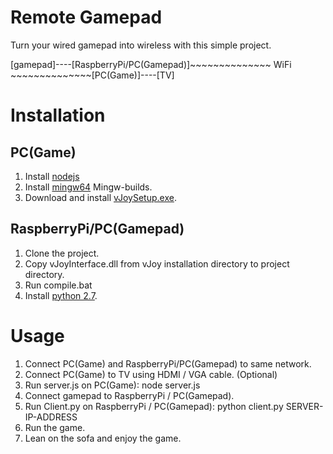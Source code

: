 # Remote Gamepad

Turn your wired gamepad into wireless with this simple project.

[gamepad]----[RaspberryPi/PC(Gamepad)]~~~~~~~~~~~~~~ WiFi ~~~~~~~~~~~~~~[PC(Game)]----[TV]

# Installation

## PC(Game)
1. Install [nodejs](https://nodejs.org/en/)
2. Install [mingw64](http://mingw-w64.org/doku.php/download) Mingw-builds.
3. Download and install [vJoySetup.exe](https://sourceforge.net/projects/vjoystick/files/).

## RaspberryPi/PC(Gamepad)
1. Clone the project.
2. Copy vJoyInterface.dll from vJoy installation directory to project directory.
3. Run compile.bat
4. Install [python 2.7](https://www.python.org/).

# Usage
1. Connect PC(Game) and RaspberryPi/PC(Gamepad) to same network.
2. Connect PC(Game) to TV using HDMI / VGA cable. (Optional)
3. Run server.js on PC(Game): node server.js
4. Connect gamepad to RaspberryPi / PC(Gamepad).
5. Run Client.py on RaspberryPi / PC(Gamepad): python client.py SERVER-IP-ADDRESS
6. Run the game.
7. Lean on the sofa and enjoy the game.
